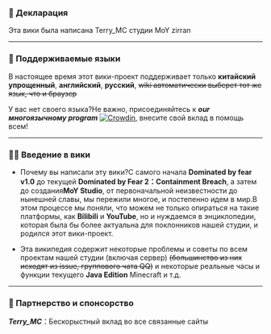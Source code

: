 ### 📣 Декларация

Эта вики была написана Terry_MC студии MoY zirran

---

### 📄 Поддерживаемые языки

В настоящее время этот вики-проект поддерживает только **китайский упрощенный**, **английский**, **русский**, ~~wiki автоматически выберет тот же язык, что и браузер~~

У вас нет своего языка?Не важно, присоединяйтесь к **_our многоязычному program_** [![Crowdin](https://badges.crowdin.net/moywiki/localized.svg)](https://crowdin.com/project/moywiki), внесите свой вклад в помощь всем!

---

### 😶‍🌫️ Введение в вики

- Почему вы написали эту вики?С самого начала **Dominated by fear v1.0** до текущей **Dominated by Fear 2：Containment Breach**, а затем до создания**MoY Studio**, от первоначальной неизвестности до нынешней славы, мы пережили многое, и постепенно идем в мир.В этом процессе мы поняли, что можем не только опираться на такие платформы, как **Bilibili** и **YouTube**, но и нуждаемся в энциклопедии, которая была бы более актуальна для поклонников нашей студии, и родился этот вики-проект.

- Эта википедия содержит некоторые проблемы и советы по всем проектам нашей студии (включая сервер) ~~(большинство из них исходят из issue, группового чата QQ)~~ и некоторые реальные часы и функции текущего **Java Edition** Minecraft и т.д.

---

### 🤝 Партнерство и спонсорство

**_Terry_MC_**：Бескорыстный вклад во все связанные сайты

